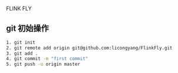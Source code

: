 FLINK FLY

## git 初始操作

```bash
1. git init 
2. git remote add origin git@github.com:licongyang/FlinkFly.git
3. git add .
4. git commit -m "first commit"
5. git push -u origin master
```

